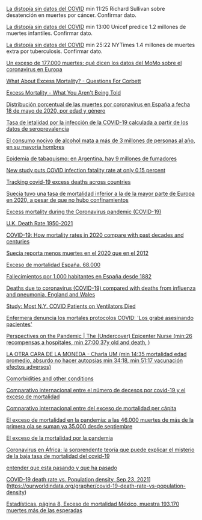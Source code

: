 
[La distopía sin datos del COVID](https://www.youtube.com/watch?v=2-Vq0nNHycE&t=94s) min 11:25  Richard Sullivan sobre desatención en muertes por cáncer. Confirmar dato. 

[La distopía sin datos del COVID](https://www.youtube.com/watch?v=2-Vq0nNHycE&t=94s) min 13:00 Unicef predice 1.2 millones de muertes infantiles. Confirmar dato.

[La distopía sin datos del COVID](https://www.youtube.com/watch?v=2-Vq0nNHycE&t=94s) min 25:22 NYTimes 1.4 millones de muertes extra por tuberculosis. Confirmar dato.

[Un exceso de 177.000 muertes: qué dicen los datos del MoMo sobre el coronavirus en Europa](https://magnet.xataka.com/en-diez-minutos/exceso-177-000-muertes-que-dicen-datos-momo-coronavirus-europa)

[What About Excess Mortality? - Questions For Corbett](https://odysee.com/@corbettreport:0/qfc073-excessdeaths:a)

[Excess Mortality - What You Aren't Being Told](https://odysee.com/@drsambailey:c/excess-mortality-what-you-aren-t-being:0)

[Distribución porcentual de las muertes por coronavirus en España a fecha 18 de mayo de 2020, por edad y género](https://es.statista.com/estadisticas/1125974/covid-19-porcentaje-de-fallecimientos-por-edad-y-genero-en-espana/)

[Tasa de letalidad por la infección de la COVID-19 calculada a partir de los datos de seroprevalencia](https://www.who.int/bulletin/volumes/99/1/20-265892-ab/es/?fbclid=IwAR34O9ICvLvRzR3YQuXW70cgsoHI6dOXUnfSp)

[El consumo nocivo de alcohol mata a más de 3 millones de personas al año, en su mayoría hombres](https://www.who.int/es/news/item/21-09-2018-harmful-use-of-alcohol-kills-more-than-3-million-people-each-year--most-of-them-men)

[Epidemia de tabaquismo: en Argentina, hay 9 millones de fumadores](https://www.caeme.org.ar/epidemia-de-tabaquismo-en-argentina-hay-9-millones-de-fumadores/#:~:text=El%20consumo%20de%20tabaco,fumadores%20expuestos%20al%20humo%20ajeno)

[New study puts COVID infection fatality rate at only 0.15 percent](https://www.lifesitenews.com/news/new-study-puts-covid-infection-fatality-rate-at-only-0.15-percent)

[Tracking covid-19 excess deaths across countries](https://www.economist.com/graphic-detail/coronavirus-excess-deaths-tracker)

[Suecia tuvo una tasa de mortalidad inferior a la de la mayor parte de Europa en 2020, a pesar de que no hubo confinamientos](https://fee.org.es/articulos/suecia-tuvo-una-tasa-de-mortalidad-inferior-a-la-de-la-mayor-parte-de-europa-en-2020-a-pesar-de-que-no-hubo-confinamientos/amp)

[Excess mortality during the Coronavirus pandemic (COVID-19)](https://ourworldindata.org/excess-mortality-covid)

[U.K. Death Rate 1950-2021](https://www.macrotrends.net/countries/GBR/united-kingdom/death-rate)

[COVID-19: How mortality rates in 2020 compare with past decades and centuries](https://news.sky.com/story/covid-19-how-mortality-rates-in-2020-compare-with-past-decades-and-centuries-12185275)

[Suecia reporta menos muertes en el 2020 que en el 2012](https://tierrapura.org/2021/03/11/suecia-reporta-menos-muertes-en-el-2020-que-en-el-2012-despues-de-rechazar-las-politicas-globalistas-del-virus-pcch/?v=1)

[Exceso de mortalidad España. 68.000](https://www.eldiario.es/sociedad/muertes-semana-dispara-mortalidad-coronavirus-12-enero_1_5959361.html)

[Fallecimientos por 1.000 habitantes en España desde 1882](https://www.elconfidencial.com/espana/2020-06-08/exceso-muertes-coronavirus-espana-gripe-1918_2626504/)

[Deaths due to coronavirus (COVID-19) compared with deaths from influenza and pneumonia, England and Wales](https://www.ons.gov.uk/peoplepopulationandcommunity/birthsdeathsandmarriages/deaths/bulletins/deathsduetocoronaviruscovid19comparedwithdeathsfrominfluenzaandpneumoniaenglandandwales/deathsoccurringbetween1januaryand31august2020)

[Study: Most N.Y. COVID Patients on Ventilators Died](https://www.webmd.com/lung/news/20200422/most-covid-19-patients-placed-on-ventilators-died-new-york-study-shows#1)

[Enfermera denuncia los mortales protocolos COVID: 'Los grabé asesinando pacientes'](https://trikooba.com/enfermera-denuncia-los-mortales-protocolos-covid-los-grabe-asesinando-pacientes/)

[Perspectives on the Pandemic | The (Undercover) Epicenter Nurse (min:26 recompensas a hospitales, min 27:00 37y old and death, )](https://odysee.com/@awakening-now:c/Perspectives-on-the-Pandemic_The-Undercover-Epicenter-Nurse:5)

[LA OTRA CARA DE LA MONEDA - Charla UM (min 14:35 mortalidad edad promedio, absurdo no hacer autopsias min 34:18, min 51:17 vacunación efectos adversos)](https://vimeo.com/547943549)

[Comorbidities and other conditions](https://www.cdc.gov/nchs/nvss/vsrr/covid_weekly/index.htm?fbclid=IwAR2-muRM3tB3uBdbTrmKwH1NdaBx6PpZo2kxotNwkUXlnbZXCwSRP2OmqsI)

[ Comparativo internacional entre el número de decesos por covid-19 y el exceso de mortalidad](https://datos.nexos.com.mx/el-exceso-de-mortalidad-un-comparativo-internacional/muertes-covid-1/)

[ Comparativo internacional entre del exceso de mortalidad per cápita](https://datos.nexos.com.mx/el-exceso-de-mortalidad-un-comparativo-internacional/muertes-covid-2/)

[El exceso de mortalidad en la pandemia: a las 46.000 muertes de más de la primera ola se suman ya 35.000 desde septiembre](https://www.eldiario.es/sociedad/muertes-esperadas-septiembre-evoluciona-peor-crisis-mortalidad-inicio-democracia-exceso-momo-8-de-junio_1_6946073.html)

[ El exceso de la mortalidad por la pandemia](https://www.fundacionmf.org.ar/visor-producto.php?cod_producto=5813)

[Coronavirus en África: la sorprendente teoría que puede explicar el misterio de la baja tasa de mortalidad del covid-19](https://www.bbc.com/mundo/noticias-internacional-54012501)

[entender que esta pasando y que ha pasado]([https://www.xataka.com/investigacion/our-world-in-data-web-imprescindible-para-entender-que-ha-pasado-esta-pasando-2020-2021](https://www.xataka.com/investigacion/our-world-in-data-web-imprescindible-para-entender-que-ha-pasado-esta-pasando-2020-2021))

[ COVID-19 death rate vs. Population density, Sep 23, 2021](https://ourworldindata.org/grapher/covid-19-death-rate-vs-population-density)](https://ourworldindata.org/grapher/covid-19-death-rate-vs-population-density)

[Estadísticas, página 8, Exceso de mortalidad México, muestra 193,170 muertes más de las esperadas]([https://coronavirus.gob.mx/wp-content/uploads/2020/10/BoletinIV_ExcesoMortalidad_SE39MX21102020.pdf](https://coronavirus.gob.mx/wp-content/uploads/2020/10/BoletinIV_ExcesoMortalidad_SE39MX21102020.pdf))
[]()
[]()
[]()
[]()

